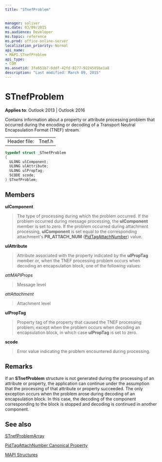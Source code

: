 ```yaml
---
title: "STnefProblem"
 
 
manager: soliver
ms.date: 03/09/2015
ms.audience: Developer
ms.topic: reference
ms.prod: office-online-server
localization_priority: Normal
api_name:
- MAPI.STnefProblem
api_type:
- COM
ms.assetid: 3fe651b7-0ddf-42fd-8277-9224505be1a8
description: "Last modified: March 09, 2015"
---
```


# STnefProblem

  
  
**Applies to**: Outlook 2013 | Outlook 2016 
  
Contains information about a property or attribute processing problem that occurred during the encoding or decoding of a Transport Neutral Encapsulation Format (TNEF) stream.
  
|||
|:-----|:-----|
|Header file:  <br/> |Tnef.h  <br/> |
   
```cpp
typedef struct _STnefProblem
{
  ULONG ulComponent;
  ULONG ulAttribute;
  ULONG ulPropTag;
  SCODE scode;
} STnefProblem;

```

## Members

 **ulComponent**
  
> The type of processing during which the problem occurred. If the problem occurred during message processing, the **ulComponent** member is set to zero. If the problem occurred during attachment processing, **ulComponent** is set equal to the corresponding attachment's **PR_ATTACH_NUM** ([PidTagAttachNumber](pidtagattachnumber-canonical-property.md)) value.
    
 **ulAttribute**
  
> Attribute associated with the property indicated by the **ulPropTag** member or, when the TNEF processing problem occurs when decoding an encapsulation block, one of the following values: 
    
 _attMAPIProps_
  
> Message level
    
 _attAttachment_
  
> Attachment level
    
 **ulPropTag**
  
> Property tag of the property that caused the TNEF processing problem, except when the problem occurs when decoding an encapsulation block, in which case **ulPropTag** is set to zero. 
    
 **scode**
  
> Error value indicating the problem encountered during processing.
    
## Remarks

If an **STnefProblem** structure is not generated during the processing of an attribute or property, the application can continue under the assumption that the processing of that attribute or property succeeded. The only exception occurs when the problem arose during decoding of an encapsulation block. In this case, the decoding of the component corresponding to the block is stopped and decoding is continued in another component. 
  
## See also



[STnefProblemArray](stnefproblemarray.md)
  
[PidTagAttachNumber Canonical Property](pidtagattachnumber-canonical-property.md)


[MAPI Structures](mapi-structures.md)


